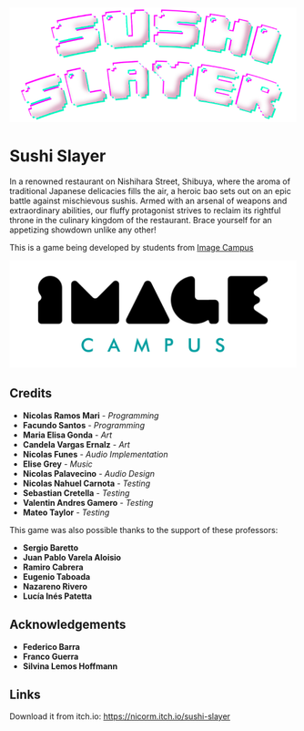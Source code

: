 <p align="center">
<img src="logo.png" alt="Sushi Slayer"/>
</p>

# Sushi Slayer

In a renowned restaurant on Nishihara Street, Shibuya, where the aroma of traditional Japanese delicacies fills the air, a heroic bao sets out on an epic battle against mischievous sushis. Armed with an arsenal of weapons and extraordinary abilities, our fluffy protagonist strives to reclaim its rightful throne in the culinary kingdom of the restaurant. Brace yourself for an appetizing showdown unlike any other!

This is a game being developed by students from <a href="https://www.imagecampus.edu.ar/">Image Campus</a>

<p align="center">
  <a href="https://www.imagecampus.edu.ar/">
    <img src="logo-image-campus.png" alt="Image Campus"/>
  </a> 
</p>


## Credits

- **Nicolas Ramos Mari** - *Programming*
- **Facundo Santos** - *Programming*
- **Maria Elisa Gonda** - *Art*
- **Candela Vargas Ernalz** - *Art*
- **Nicolas Funes** - *Audio Implementation*
- **Elise Grey** - *Music*
- **Nicolas Palavecino** - *Audio Design*
- **Nicolas Nahuel Carnota** - *Testing*
- **Sebastian Cretella** - *Testing*
- **Valentin Andres Gamero** - *Testing*
- **Mateo Taylor** - *Testing*


This game was also possible thanks to the support of these professors:

- **Sergio Baretto**
- **Juan Pablo Varela Aloisio**
- **Ramiro Cabrera**
- **Eugenio Taboada**
- **Nazareno Rivero**
- **Lucía Inés Patetta**


## Acknowledgements

- **Federico Barra**
- **Franco Guerra**
- **Silvina Lemos Hoffmann**


## Links

Download it from itch.io: https://nicorm.itch.io/sushi-slayer
